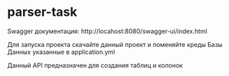 # parser-task
Swagger документация: http://locahost:8080/swagger-ui/index.html

Для запуска проекта скачайте данный проект и поменяйте креды Базы Данных указанные в application.yml

Данный API предназначен для создания таблиц и колонок
